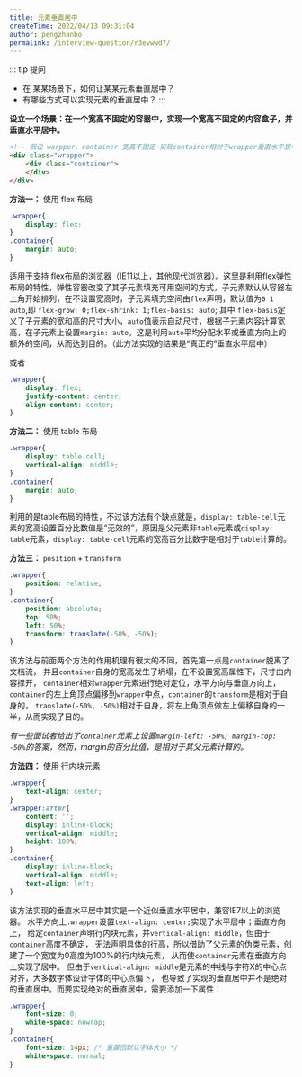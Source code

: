 ```yaml
---
title: 元素垂直居中
createTime: 2022/04/13 09:31:04
author: pengzhanbo
permalink: /interview-question/r3evwwd7/
---
```


::: tip 提问

- 在 某某场景下，如何让某某元素垂直居中？
- 有哪些方式可以实现元素的垂直居中？
:::

__设立一个场景：在一个宽高不固定的容器中，实现一个宽高不固定的内容盒子，并垂直水平居中。__

``` html
<!-- 假设 warpper、container 宽高不固定 实现container相对于wrapper垂直水平居中-->
<div class="wrapper">
    <div class="container">
    </div>
</div>
```

__方法一：__ 使用 flex 布局

``` css
.wrapper{
    display: flex;
}
.container{
    margin: auto;
}
```

适用于支持 flex布局的浏览器（IE11以上，其他现代浏览器）。这里是利用flex弹性布局的特性，弹性容器改变了其子元素填充可用空间的方式，子元素默认从容器左上角开始排列，在不设置宽高时，子元素填充空间由`flex`声明，默认值为`0 1 auto`,即
`flex-grow: 0;flex-shrink: 1;flex-basis: auto`; 其中 `flex-basis`定义了子元素的宽和高的尺寸大小，`auto`值表示自动尺寸，根据子元素内容计算宽高，在子元素上设置`margin: auto`，这是利用`auto`平均分配水平或垂直方向上的额外的空间，从而达到目的。（此方法实现的结果是“真正的”垂直水平居中）

或者

``` css
.wrapper{
    display: flex;
    justify-content: center;
    align-content: center;
}
```

__方法二：__ 使用 table 布局

``` css
.wrapper{
    display: table-cell;
    vertical-align: middle;
}
.container{
    margin: auto;
}
```

利用的是table布局的特性，不过该方法有个缺点就是，`display: table-cell`元素的宽高设置百分比数值是“无效的”，原因是父元素非`table`元素或`display: table`元素，`display: table-cell`元素的宽高百分比数字是相对于`table`计算的。

__方法三：__ `position` + `transform`

``` css
.wrapper{
    position: relative;
}
.container{
    position: absolute;
    top: 50%;
    left: 50%;
    transform: translate(-50%, -50%);
}
```

该方法与前面两个方法的作用机理有很大的不同，首先第一点是`container`脱离了文档流，
并且`container`自身的宽高发生了坍塌，在不设置宽高属性下，尺寸由内容撑开，
`container`相对`wrapper`元素进行绝对定位，水平方向与垂直方向上，
`container`的左上角顶点偏移到`wrapper`中点，`container`的`transform`是相对于自身的，
`translate(-50%, -50%)`相对于自身，将左上角顶点做左上偏移自身的一半，从而实现了目的。

_有一些面试者给出了`container`元素上设置`margin-left: -50%; margin-top: -50%`的答案，然而，margin的百分比值，是相对于其父元素计算的。_

__方法四：__ 使用 行内块元素

``` css
.wrapper{
    text-align: center;
}
.wrapper:after{
    content: '';
    display: inline-block;
    vertical-align: middle;
    height: 100%;
}
.container{
    display: inline-block;
    vertical-align: middle;
    text-align: left;
}
```

该方法实现的垂直水平居中其实是一个近似垂直水平居中，兼容IE7以上的浏览器。
水平方向上`.wrapper`设置`text-align: center;`实现了水平居中；垂直方向上，
给定`container`声明行内块元素，并`vertical-align: middle`，但由于`container`高度不确定，
无法声明具体的行高，所以借助了父元素的伪类元素，创建了一个宽度为0高度为100%的行内块元素，
从而使`container`元素在垂直方向上实现了居中。
但由于`vertical-align: middle`是元素的中线与字符X的中心点对齐，大多数字体设计字体的中心点偏下，
也导致了实现的垂直居中并不是绝对的垂直居中。而要实现绝对的垂直居中，需要添加一下属性：

```css
.wrapper{
    font-size: 0;
    white-space: nowrap;
}
.container{
    font-size: 14px; /* 重置回默认字体大小 */
    white-space: normal;
}
```
